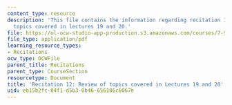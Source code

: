 ```yaml
---
content_type: resource
description: 'This file contains the information regarding recitation 12: review of
  topics covered in lectures 19 and 20.'
file: https://ol-ocw-studio-app-production.s3.amazonaws.com/courses/7-91j-foundations-of-computational-and-systems-biology-spring-2014/eb15b2fc04f1d5b30b46656186c6067e_MIT7_91JS14_Rec_4-30-14.pdf
file_type: application/pdf
learning_resource_types:
- Recitations
ocw_type: OCWFile
parent_title: Recitations
parent_type: CourseSection
resourcetype: Document
title: 'Recitation 12: Review of topics covered in Lectures 19 and 20'
uid: eb15b2fc-04f1-d5b3-0b46-656186c6067e
---
```


